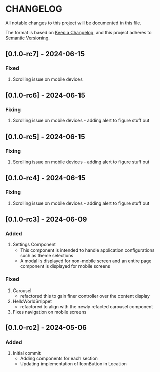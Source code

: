 # CHANGELOG

All notable changes to this project will be documented in this file.

The format is based on [Keep a Changelog](https://keepachangelog.com/en/1.1.0/),
and this project adheres to [Semantic Versioning](https://semver.org/spec/v2.0.0.html).

## [0.1.0-rc7] - 2024-06-15

### Fixed
1. Scrolling issue on mobile devices

## [0.1.0-rc6] - 2024-06-15

### Fixing
1. Scrolling issue on mobile devices - adding alert to figure stuff out

## [0.1.0-rc5] - 2024-06-15

### Fixing
1. Scrolling issue on mobile devices - adding alert to figure stuff out

## [0.1.0-rc4] - 2024-06-15

### Fixing
1. Scrolling issue on mobile devices - adding alert to figure stuff out

## [0.1.0-rc3] - 2024-06-09

### Added
1. Settings Component
    - This component is intended to handle application configurations such as theme selections
    - A modal is displayed for non-mobile screen and an entire page component is displayed for mobile screens 

### Fixed
1. Carousel
    - refactored this to gain finer controller over the content display
2. HelloWorldSnippet
    - refactored to align with the newly refacted carousel component 
3. Fixes navigation on mobile screens

## [0.1.0-rc2] - 2024-05-06

### Added
1. Initial commit
    * Adding components for each section
    * Updating implementation of IconButton in Location
